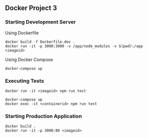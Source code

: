 ## Docker Project 3

### Starting Development Server
Using Dockerfile
```
docker build -f Dockerfile.dev .
docker run -it -p 3000:3000 -v /app/node_modules -v $(pwd):/app <imageid>
```
Using Docker Compose
```
docker-compose up
```

### Executing Tests
```
docker run -it <imageid> npm run test
```
```
docker-compose up
docker exec -it <containerid> npm run test
```

### Starting Production Application
```
docker build .
docker run -it -p 3000:80 <imageid>
```